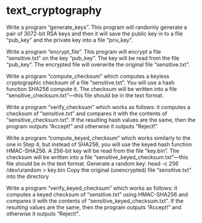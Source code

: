 # text_cryptography
Write a program “generate_keys”.
This program will randomly generate a pair of 3072-bit RSA keys and then it will save the public key in
to a file “pub_key” and the private key into a file “priv_key”.

 Write a program “encrypt_file”. This program will encrypt a file “sensitive.txt” on the key “pub_key”. 
 The key will be read from the file “pub_key”. 
 The encrypted file will overwrite the original file “sensitive.txt”.
 
 Write a program “compute_checksum” which computes a keyless cryptographic checksum of a file “sensitive.txt”. 
 You will use a hash function SHA256 compute it.
The checksum will be written into a file “sensitive_checksum.txt”—this file should be in the text format.

Write a program “verify_checksum” which works as follows: it computes a checksum of “sensitive.txt” and 
compares it with the contents of “sensitive_checksum.txt”.
If the resulting hash values are the same, then the program outputs “Accept!” and otherwise it outputs “Reject!”.

Write a program “compute_keyed_checksum” which works similarly to the one in Step 4, but instead of SHA256, you will use the keyed hash function HMAC-SHA256. A 256-bit key will be read from the file “key.bin”. The checksum will be written into a file “sensitive_keyed_checksum.txt”—this file should be in the text format.
Generate a random key:
head -c 256 /dev/urandom > key.bin
Copy the original (unencrypted) file “sensitive.txt” into the directory

Write a program “verify_keyed_checksum” which works as follows:
it computes a keyed checksum of “sensitive.txt” using HMAC-SHA256 and compares it with the contents of “sensitive_keyed_checksum.txt”. If the resulting values are the same, then
the program outputs “Accept!” and otherwise it outputs “Reject!”.
